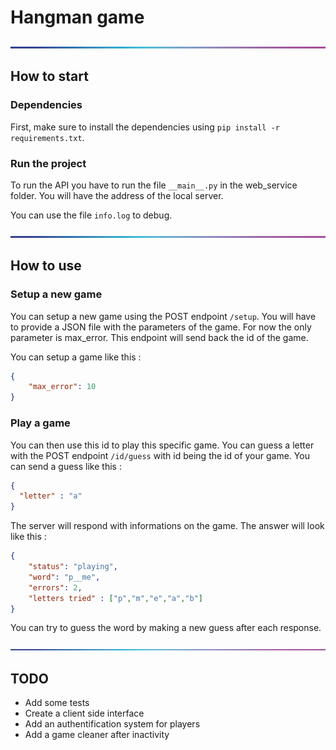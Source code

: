 # Hangman game

![](https://raw.githubusercontent.com/AlexandreBidon/Funky-Horse/main/out/line.png)

## How to start

### Dependencies
First, make sure to install the dependencies using `pip install -r requirements.txt`.

### Run the project

To run the API you have to run the file `__main__.py` in the web_service folder. You will have the address of the local server.

You can use the file `info.log` to debug.

![](https://raw.githubusercontent.com/AlexandreBidon/Funky-Horse/main/out/line.png)
## How to use

### Setup a new game

You can setup a new game using the POST endpoint `/setup`. You will have to provide a JSON file with the parameters of the game. For now the only parameter is max_error. This endpoint will send back the id of the game.

You can setup a game like this :

```json
{
    "max_error": 10
}
```
### Play a game

You can then use this id to play this specific game. You can guess a letter with the POST endpoint `/id/guess` with id being the id of your game.
You can send a guess like this :

```json
{
  "letter" : "a"
}
```

The server will respond with informations on the game. The answer will look like this :

```json
{
	"status": "playing",
	"word": "p__me",
	"errors": 2,
    "letters tried" : ["p","m","e","a","b"]
}
```

You can try to guess the word by making a new guess after each response.

![](https://raw.githubusercontent.com/AlexandreBidon/Funky-Horse/main/out/line.png)
## TODO

- Add some tests
- Create a client side interface
- Add an authentification system for players
- Add a game cleaner after inactivity